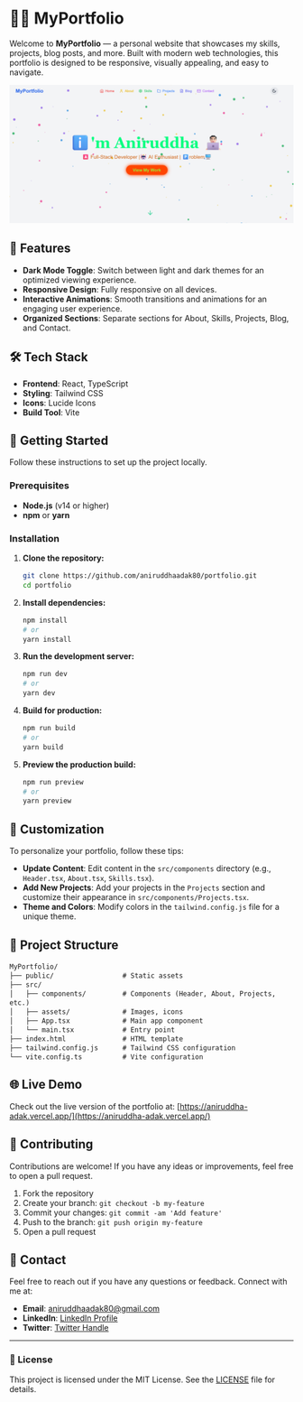 

# 👨‍💻 MyPortfolio

Welcome to **MyPortfolio** — a personal website that showcases my skills, projects, blog posts, and more. Built with modern web technologies, this portfolio is designed to be responsive, visually appealing, and easy to navigate.

![Portfolio Screenshot](./portfolio.png)

## 🌟 Features

- **Dark Mode Toggle**: Switch between light and dark themes for an optimized viewing experience.
- **Responsive Design**: Fully responsive on all devices.
- **Interactive Animations**: Smooth transitions and animations for an engaging user experience.
- **Organized Sections**: Separate sections for About, Skills, Projects, Blog, and Contact.

## 🛠️ Tech Stack

- **Frontend**: React, TypeScript
- **Styling**: Tailwind CSS
- **Icons**: Lucide Icons
- **Build Tool**: Vite

## 🚀 Getting Started

Follow these instructions to set up the project locally.

### Prerequisites

- **Node.js** (v14 or higher)
- **npm** or **yarn**

### Installation

1. **Clone the repository:**
   ```bash
   git clone https://github.com/aniruddhaadak80/portfolio.git
   cd portfolio
   ```

2. **Install dependencies:**
   ```bash
   npm install
   # or
   yarn install
   ```

3. **Run the development server:**
   ```bash
   npm run dev
   # or
   yarn dev
   ```

4. **Build for production:**
   ```bash
   npm run build
   # or
   yarn build
   ```

5. **Preview the production build:**
   ```bash
   npm run preview
   # or
   yarn preview
   ```

## 🎨 Customization

To personalize your portfolio, follow these tips:

- **Update Content**: Edit content in the `src/components` directory (e.g., `Header.tsx`, `About.tsx`, `Skills.tsx`).
- **Add New Projects**: Add your projects in the `Projects` section and customize their appearance in `src/components/Projects.tsx`.
- **Theme and Colors**: Modify colors in the `tailwind.config.js` file for a unique theme.

## 📂 Project Structure

```plaintext
MyPortfolio/
├── public/                 # Static assets
├── src/
│   ├── components/         # Components (Header, About, Projects, etc.)
│   ├── assets/             # Images, icons
│   ├── App.tsx             # Main app component
│   └── main.tsx            # Entry point
├── index.html              # HTML template
├── tailwind.config.js      # Tailwind CSS configuration
└── vite.config.ts          # Vite configuration
```

## 🌐 Live Demo

Check out the live version of the portfolio at: [https://aniruddha-adak.vercel.app/](https://aniruddha-adak.vercel.app/)

## 🤝 Contributing

Contributions are welcome! If you have any ideas or improvements, feel free to open a pull request.

1. Fork the repository
2. Create your branch: `git checkout -b my-feature`
3. Commit your changes: `git commit -am 'Add feature'`
4. Push to the branch: `git push origin my-feature`
5. Open a pull request

## 📧 Contact

Feel free to reach out if you have any questions or feedback. Connect with me at:

- **Email**: [aniruddhaadak80@gmail.com](mailto:aniruddhaadak80@gmail.com)
- **LinkedIn**: [LinkedIn Profile](https://linkedin.com/in/aniruddha-adak)
- **Twitter**: [Twitter Handle](https://twitter.com/aniruddha-adak)

---

### 📝 License

This project is licensed under the MIT License. See the [LICENSE](./LICENSE) file for details.
